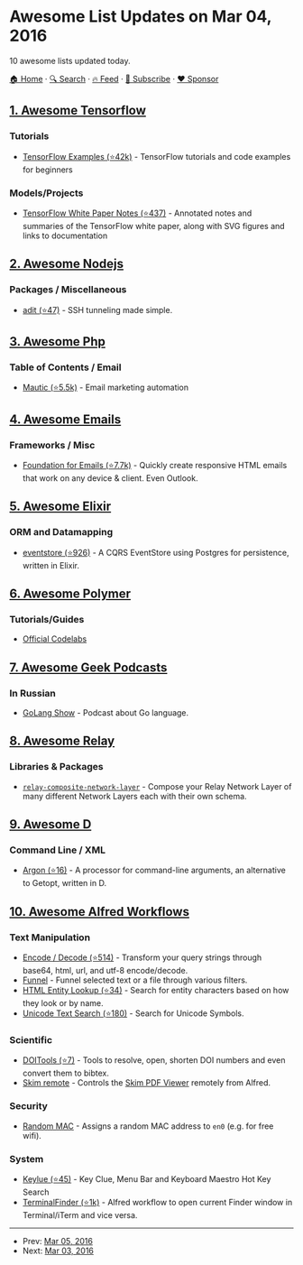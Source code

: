 # Awesome List Updates on Mar 04, 2016

10 awesome lists updated today.

[🏠 Home](/README.md) · [🔍 Search](https://www.trackawesomelist.com/search/) · [🔥 Feed](https://www.trackawesomelist.com/rss.xml) · [📮 Subscribe](https://trackawesomelist.us17.list-manage.com/subscribe?u=d2f0117aa829c83a63ec63c2f&id=36a103854c) · [❤️  Sponsor](https://github.com/sponsors/theowenyoung)



## [1. Awesome Tensorflow](/content/jtoy/awesome-tensorflow/README.md)

### Tutorials

*   [TensorFlow Examples (⭐42k)](https://github.com/aymericdamien/TensorFlow-Examples) - TensorFlow tutorials and code examples for beginners

### Models/Projects

*   [TensorFlow White Paper Notes (⭐437)](https://github.com/samjabrahams/tensorflow-white-paper-notes) - Annotated notes and summaries of the TensorFlow white paper, along with SVG figures and links to documentation

## [2. Awesome Nodejs](/content/sindresorhus/awesome-nodejs/README.md)

### Packages / Miscellaneous

*   [adit (⭐47)](https://github.com/markelog/adit) - SSH tunneling made simple.

## [3. Awesome Php](/content/ziadoz/awesome-php/README.md)

### Table of Contents / Email

*   [Mautic (⭐5.5k)](https://github.com/mautic/mautic) - Email marketing automation

## [4. Awesome Emails](/content/jonathandion/awesome-emails/README.md)

### Frameworks / Misc

*   [Foundation for Emails (⭐7.7k)](https://github.com/zurb/foundation-emails) - Quickly create responsive HTML emails that work on any device & client. Even Outlook.

## [5. Awesome Elixir](/content/h4cc/awesome-elixir/README.md)

### ORM and Datamapping

*   [eventstore (⭐926)](https://github.com/slashdotdash/eventstore) - A CQRS EventStore using Postgres for persistence, written in Elixir.

## [6. Awesome Polymer](/content/Granze/awesome-polymer/README.md)

### Tutorials/Guides

*   [Official Codelabs](https://codelabs.developers.google.com/polymer-summit)

## [7. Awesome Geek Podcasts](/content/ayr-ton/awesome-geek-podcasts/README.md)

### In Russian

*   [GoLang Show](https://golangshow.com/) - Podcast about Go language.

## [8. Awesome Relay](/content/expede/awesome-relay/README.md)

### Libraries & Packages

*   [`relay-composite-network-layer`](https://github.com/eyston/relay-composite-network-layer) - Compose your Relay Network Layer of many different Network Layers each with their own schema.

## [9. Awesome D](/content/dlang-community/awesome-d/README.md)

### Command Line / XML

*   [Argon (⭐16)](https://github.com/markuslaker/Argon) -  A processor for command-line arguments, an alternative to Getopt, written in D.

## [10. Awesome Alfred Workflows](/content/alfred-workflows/awesome-alfred-workflows/README.md)

### Text Manipulation

*   [Encode / Decode (⭐514)](https://github.com/willfarrell/alfred-encode-decode-workflow) - Transform your query strings through base64, html, url, and utf-8 encode/decode.
*   [Funnel](http://www.packal.org/workflow/funnel) - Funnel selected text or a file through various filters.
*   [HTML Entity Lookup (⭐34)](https://github.com/ajgon/alfred2-html-entity-lookup) - Search for entity characters based on how they look or by name.
*   [Unicode Text Search (⭐180)](https://github.com/bevesce/unicode-symbols-search) - Search for Unicode Symbols.

### Scientific

*   [DOITools (⭐7)](https://github.com/hbuschme/doi-tools-alfred-workflow/) - Tools to resolve, open, shorten DOI numbers and even convert them to bibtex.
*   [Skim remote](http://www.packal.org/workflow/skim-remote) - Controls the [Skim PDF Viewer](http://skim-app.sourceforge.net) remotely from Alfred.

### Security

*   [Random MAC](http://www.packal.org/workflow/random-mac) - Assigns a random MAC address to `en0` (e.g. for free wifi).

### System

*   [Keylue (⭐45)](https://github.com/zhaocai/alfred2-keylue-workflow) - Key Clue, Menu Bar and Keyboard Maestro Hot Key Search
*   [TerminalFinder (⭐1k)](https://github.com/LeEnno/alfred-terminalfinder) - Alfred workflow to open current Finder window in Terminal/iTerm and vice versa.

---

- Prev: [Mar 05, 2016](/content/2016/03/05/README.md)
- Next: [Mar 03, 2016](/content/2016/03/03/README.md)